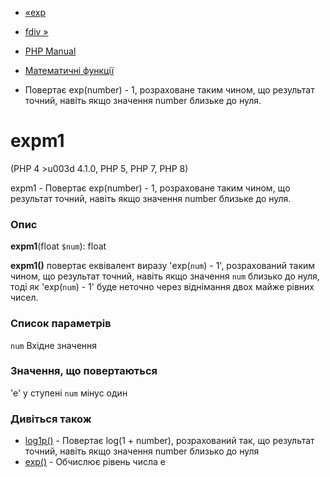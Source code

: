 - [«exp](function.exp.md)
- [fdiv »](function.fdiv.md)

- [PHP Manual](index.md)
- [Математичні функції](ref.math.md)
- Повертає exp(number) - 1, розраховане таким чином, що
результат точний, навіть якщо значення number близьке до нуля.

# expm1

(PHP 4 \>u003d 4.1.0, PHP 5, PHP 7, PHP 8)

expm1 - Повертає exp(number) - 1, розраховане таким чином, що
результат точний, навіть якщо значення number близьке до нуля.

### Опис

**expm1**(float `$num`): float

**expm1()** повертає еквівалент виразу 'exp(`num`) - 1',
розрахований таким чином, що результат точний, навіть якщо значення
`num` близько до нуля, тоді як 'exp(`num`) - 1' буде неточно через
віднімання двох майже рівних чисел.

### Список параметрів

`num`
Вхідне значення

### Значення, що повертаються

'e' у ступені `num` мінус один

### Дивіться також

- [log1p()](function.log1p.md) - Повертає log(1 + number),
розрахований так, що результат точний, навіть якщо значення number
близько до нуля
- [exp()](function.exp.md) - Обчислює рівень числа e
